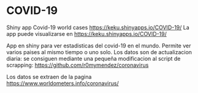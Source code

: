 # COVID-19
Shiny app Covid-19 world cases https://keku.shinyapps.io/COVID-19/
La app puede visualizarse en https://keku.shinyapps.io/COVID-19/

App en shiny para ver estadisticas del covid-19 en el mundo. Permite ver varios paises al mismo tiempo o uno solo.
Los datos son de actualizacion diaria: se consiguen mediante una pequeña modificacion al script de scrapping: https://github.com/r0mymendez/coronavirus

Los datos se extraen de la pagina https://www.worldometers.info/coronavirus/

